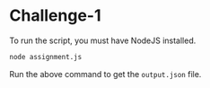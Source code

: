 # Challenge-1

To run the script, you must have NodeJS installed.

```bash
node assignment.js
```

Run the above command to get the `output.json` file.
